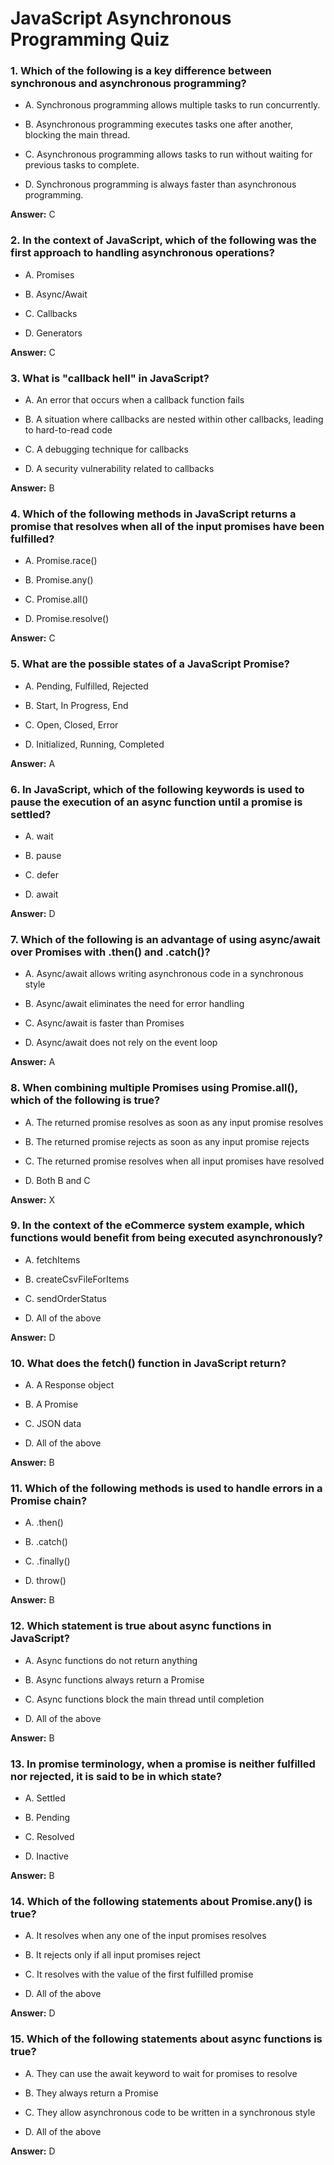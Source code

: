 # JavaScript Asynchronous Programming Quiz

### 1. Which of the following is a key difference between synchronous and asynchronous programming?

- A. Synchronous programming allows multiple tasks to run concurrently.

- B. Asynchronous programming executes tasks one after another, blocking the main thread.

- C. Asynchronous programming allows tasks to run without waiting for previous tasks to complete.

- D. Synchronous programming is always faster than asynchronous programming.

**Answer:** C

### 2. In the context of JavaScript, which of the following was the first approach to handling asynchronous operations?

- A. Promises

- B. Async/Await

- C. Callbacks

- D. Generators

**Answer:** C

### 3. What is "callback hell" in JavaScript?

- A. An error that occurs when a callback function fails

- B. A situation where callbacks are nested within other callbacks, leading to hard-to-read code

- C. A debugging technique for callbacks

- D. A security vulnerability related to callbacks

**Answer:** B

### 4. Which of the following methods in JavaScript returns a promise that resolves when all of the input promises have been fulfilled?

- A. Promise.race()

- B. Promise.any()

- C. Promise.all()

- D. Promise.resolve()

**Answer:** C

### 5. What are the possible states of a JavaScript Promise?

- A. Pending, Fulfilled, Rejected

- B. Start, In Progress, End

- C. Open, Closed, Error

- D. Initialized, Running, Completed

**Answer:** A

### 6. In JavaScript, which of the following keywords is used to pause the execution of an async function until a promise is settled?

- A. wait

- B. pause

- C. defer

- D. await

**Answer:** D

### 7. Which of the following is an advantage of using async/await over Promises with .then() and .catch()?

- A. Async/await allows writing asynchronous code in a synchronous style

- B. Async/await eliminates the need for error handling

- C. Async/await is faster than Promises

- D. Async/await does not rely on the event loop

**Answer:** A

### 8. When combining multiple Promises using Promise.all(), which of the following is true?

- A. The returned promise resolves as soon as any input promise resolves

- B. The returned promise rejects as soon as any input promise rejects

- C. The returned promise resolves when all input promises have resolved

- D. Both B and C

**Answer:** X

### 9. In the context of the eCommerce system example, which functions would benefit from being executed asynchronously?

- A. fetchItems

- B. createCsvFileForItems

- C. sendOrderStatus

- D. All of the above

**Answer:** D

### 10. What does the fetch() function in JavaScript return?

- A. A Response object

- B. A Promise

- C. JSON data

- D. All of the above

**Answer:** B

### 11. Which of the following methods is used to handle errors in a Promise chain?

- A. .then()

- B. .catch()

- C. .finally()

- D. throw()

**Answer:** B

### 12. Which statement is true about async functions in JavaScript?

- A. Async functions do not return anything

- B. Async functions always return a Promise

- C. Async functions block the main thread until completion

- D. All of the above

**Answer:** B

### 13. In promise terminology, when a promise is neither fulfilled nor rejected, it is said to be in which state?

- A. Settled

- B. Pending

- C. Resolved

- D. Inactive

**Answer:** B

### 14. Which of the following statements about Promise.any() is true?

- A. It resolves when any one of the input promises resolves

- B. It rejects only if all input promises reject

- C. It resolves with the value of the first fulfilled promise

- D. All of the above

**Answer:** D

### 15. Which of the following statements about async functions is true?

- A. They can use the await keyword to wait for promises to resolve

- B. They always return a Promise

- C. They allow asynchronous code to be written in a synchronous style

- D. All of the above

**Answer:** D
